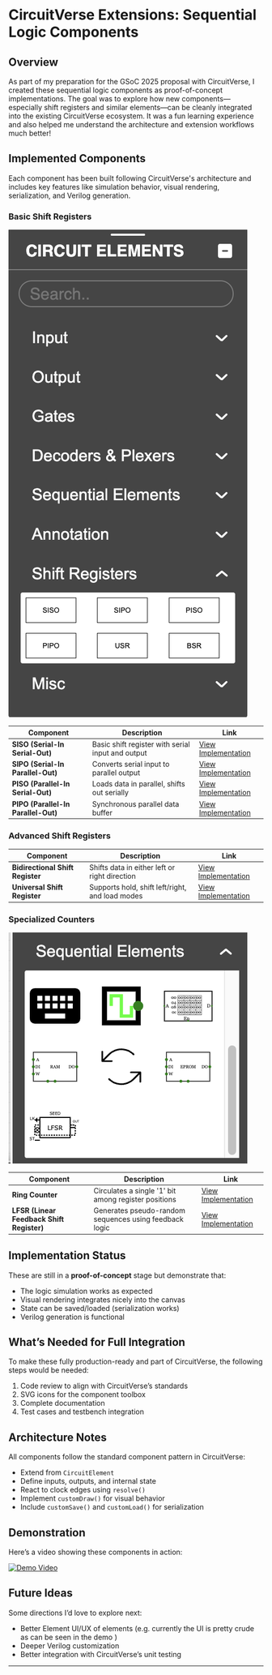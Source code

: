# CircuitVerse Extensions: Sequential Logic Components

## Overview

As part of my preparation for the GSoC 2025 proposal with CircuitVerse, I created these sequential logic components as proof-of-concept implementations. The goal was to explore how new components—especially shift registers and similar elements—can be cleanly integrated into the existing CircuitVerse ecosystem. It was a fun learning experience and also helped me understand the architecture and extension workflows much better!

## Implemented Components

Each component has been built following CircuitVerse's architecture and includes key features like simulation behavior, visual rendering, serialization, and Verilog generation.

### Basic Shift Registers

![Basic Shift Registers](../images/ele-1.png)

| Component                           | Description                                       | Link                             |
| ----------------------------------- | ------------------------------------------------- | -------------------------------- |
| **SISO (Serial-In Serial-Out)**     | Basic shift register with serial input and output | [View Implementation](./SISO.md) |
| **SIPO (Serial-In Parallel-Out)**   | Converts serial input to parallel output          | [View Implementation](./SIPO.md) |
| **PISO (Parallel-In Serial-Out)**   | Loads data in parallel, shifts out serially       | [View Implementation](./PISO.md) |
| **PIPO (Parallel-In Parallel-Out)** | Synchronous parallel data buffer                  | [View Implementation](./PIPO.md) |

### Advanced Shift Registers

| Component                        | Description                                     | Link                                                   |
| -------------------------------- | ----------------------------------------------- | ------------------------------------------------------ |
| **Bidirectional Shift Register** | Shifts data in either left or right direction   | [View Implementation](./BidirectionalShiftRegister.md) |
| **Universal Shift Register**     | Supports hold, shift left/right, and load modes | [View Implementation](./UniversalShiftRegister.md)     |

### Specialized Counters

![Basic Shift Registers](../images/ele-2.png)

| Component                                 | Description                                            | Link                                    |
| ----------------------------------------- | ------------------------------------------------------ | --------------------------------------- |
| **Ring Counter**                          | Circulates a single '1' bit among register positions   | [View Implementation](./RingCounter.md) |
| **LFSR (Linear Feedback Shift Register)** | Generates pseudo-random sequences using feedback logic | [View Implementation](./LFSR.md)        |

## Implementation Status

These are still in a **proof-of-concept** stage but demonstrate that:

- The logic simulation works as expected
- Visual rendering integrates nicely into the canvas
- State can be saved/loaded (serialization works)
- Verilog generation is functional

## What’s Needed for Full Integration

To make these fully production-ready and part of CircuitVerse, the following steps would be needed:

1. Code review to align with CircuitVerse’s standards
2. SVG icons for the component toolbox
3. Complete documentation
4. Test cases and testbench integration

## Architecture Notes

All components follow the standard component pattern in CircuitVerse:

- Extend from `CircuitElement`
- Define inputs, outputs, and internal state
- React to clock edges using `resolve()`
- Implement `customDraw()` for visual behavior
- Include `customSave()` and `customLoad()` for serialization

## Demonstration

Here’s a video showing these components in action:

[![Demo Video](https://img.youtube.com/vi/Yu_OU_7A4Z8/0.jpg)](https://youtu.be/Yu_OU_7A4Z8)

## Future Ideas

Some directions I’d love to explore next:

- Better Element UI/UX of elements (e.g. currently the UI is pretty crude as can be seen in the demo )
- Deeper Verilog customization
- Better integration with CircuitVerse’s unit testing

---
